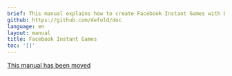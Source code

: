 ```yaml
---
brief: This manual explains how to create Facebook Instant Games with Defold.
github: https://github.com/defold/doc
language: en
layout: manual
title: Facebook Instant Games
toc: '[]'
---
```


[This manual has been moved](/extension-fbinstant)